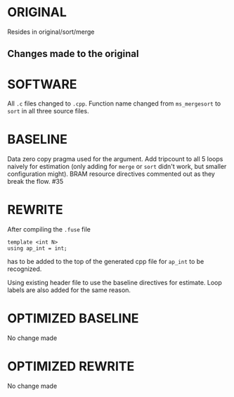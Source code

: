 # ORIGINAL
Resides in original/sort/merge

## Changes made to the original

# SOFTWARE
All `.c` files changed to `.cpp`.
Function name changed from `ms_mergesort` to `sort` in all three source files.

# BASELINE
Data zero copy pragma used for the argument.
Add tripcount to all 5 loops naively for estimation (only adding for `merge` or `sort` didn't work, but smaller configuration might).
BRAM resource directives commented out as they break the flow. #35

# REWRITE
After compiling the `.fuse` file
```
template <int N>
using ap_int = int;
```
has to be added to the top of the generated cpp file for `ap_int` to be recognized.

Using existing header file to use the baseline directives for estimate. Loop labels are also added for the same reason.

# OPTIMIZED BASELINE
No change made

# OPTIMIZED REWRITE
No change made
